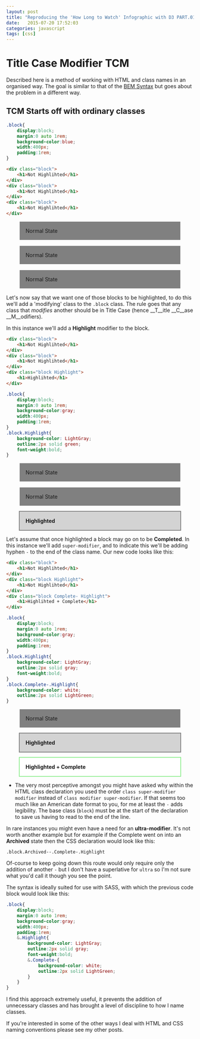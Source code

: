 ```yaml
---
layout: post
title: "Reproducing the 'How Long to Watch' Infographic with D3 PART.01/03"
date:   2015-07-20 17:52:03
categories: javascript
tags: [css]
---
```



# Title Case Modifier TCM

Described here is a method of working with HTML and class names in an organised way. The goal is similar to that of the [BEM Syntax](http://csswizardry.com/2013/01/mindbemding-getting-your-head-round-bem-syntax/) but goes about the problem in a different way.

## TCM Starts off with ordinary classes

```css
.block{
    display:block;
    margin:0 auto 1rem;
    background-color:blue;
    width:400px;
    padding:1rem;
}
```

```html
<div class="block">
    <h1>Not Highlihted</h1>
</div>
<div class="block">
    <h1>Not Highlihted</h1>
</div>
<div class="block">
    <h1>Not Highlihted</h1>
</div>
```

<div class="block">
    <span>Normal State</span>
</div>
<div class="block">
    <span>Normal State</span>
</div>
<div class="block">
    <span>Normal State</span>
</div>

Let's now say that we want one of those blocks to be highlighted, to do this we'll add a 'modifying' class to the `.block` class. The rule goes that any class that _modifies_ another should be in Title Case (hence __T__itle __C__ase __M__odifiers).

In this instance we'll add a __Highlight__ modifier to the block.

```html
<div class="block">
    <h1>Not Highlihted</h1>
</div>
<div class="block">
    <h1>Not Highlihted</h1>
</div>
<div class="block Highlight">
    <h1>Highlihted</h1>
</div>
```

```css
.block{
    display:block;
    margin:0 auto 1rem;
    background-color:gray;
    width:400px;
    padding:1rem;
}
.block.Highlight{
    background-color: LightGray;
    outline:2px solid green;
    font-weight:bold;
}
```
<div class="block">
    <span>Normal State</span>
</div>
<div class="block">
    <span>Normal State</span>
</div>
<div class="block Highlight">
    <span>Highlighted</span>
</div>

Let's assume that once highlighted a block may go on to be __Completed__. In this instance we'll add `super-modifier`, and to indicate this we'll be adding hyphen `-` to the end of the class name. Our new code looks like this:

```html
<div class="block">
    <h1>Not Highlihted</h1>
</div>
<div class="block Highlight">
    <h1>Not Highlihted</h1>
</div>
<div class="block Complete- Highlight">
    <h1>Highlihted + Complete</h1>
</div>
```

```css
.block{
    display:block;
    margin:0 auto 1rem;
    background-color:gray;
    width:400px;
    padding:1rem;
}
.block.Highlight{
    background-color: LightGray;
    outline:2px solid gray;
    font-weight:bold;
}
.block.Complete-.Highlight{
    background-color: white;
    outline:2px solid LightGreen;
}
```

<div class="block">
    <span>Normal State</span>
</div>
<div class="block Highlight">
    <span>Highlighted</span>
</div>
<div class="block Complete- Highlight">
    <span>Highlighted + Complete</span>
</div>

- The very most perceptive amongst you might have asked why within the HTML class declaration you used the order `class super-modifier modifier` instead of `class modifier super-modifier`. If that seems too much like an American date format to you, for me at least the `-` adds legibility. The base class (`block`) must be at the start of the declaration to save us having to read to the end of the line.

In rare instances you might even have a need for an __ultra-modifier__. It's not worth another example but for example if the Complete went on into an __Archived__ state then the CSS declaration would look like this:

```
.block.Archived--.Complete-.Highlight
```

Of-course to keep going down this route would only require only the addition of another `-` but I don't have a superlative for `ultra` so I'm not sure what you'd call it though you see the point.

The syntax is ideally suited for use with SASS, with which the previous code block would look like this:
```scss
.block{
    display:block;
    margin:0 auto 1rem;
    background-color:gray;
    width:400px;
    padding:1rem;
    &.Highlight{
        background-color: LightGray;
        outline:2px solid gray;
        font-weight:bold;
        &.Complete-{
            background-color: white;
            outline:2px solid LightGreen;
        }
    }
}
```

I find this approach extremely useful, it prevents the addition of unnecessary classes and has brought a level of discipline to how I name classes.

If you're interested in some of the other ways I deal with HTML and CSS naming conventions please see my other posts.


<style type="text/css">
    .block{
        display:block;
        margin:0 auto 1rem;
        background-color:gray;
        width:400px;
        padding:1rem;
    }
    .block.Highlight{
        background-color: LightGray;
        outline:2px solid gray;
        font-weight:bold;
    }
    .block.Complete-.Highlight{
        background-color: white;
        outline:2px solid LightGreen;
    }
</style>